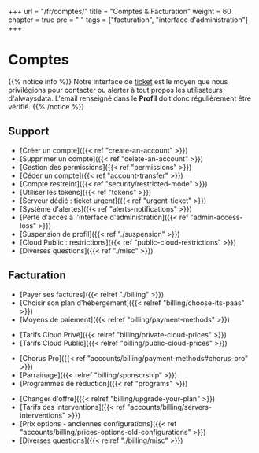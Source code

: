 +++
url = "/fr/comptes/"
title = "Comptes & Facturation"
weight = 60
chapter = true
pre = "<i class='fas fa-fw fa-user-circle'></i> "
tags = ["facturation", "interface d'administration"]
+++

# Comptes

{{% notice info %}}
Notre interface de [ticket](https://admin.alwaysdata.com/support/) est le moyen que nous privilégions pour contacter ou alerter à tout propos les utilisateurs d'alwaysdata. L'email renseigné dans le **Profil** doit donc régulièrement être vérifié.
{{% /notice %}}


## Support

- [Créer un compte]({{< ref "create-an-account" >}})
- [Supprimer un compte]({{< ref "delete-an-account" >}})
- [Gestion des permissions]({{< ref "permissions" >}})
- [Céder un compte]({{< ref "account-transfer" >}})
- [Compte restreint]({{< ref "security/restricted-mode" >}})
- [Utiliser les tokens]({{< ref "tokens" >}})
- [Serveur dédié : ticket urgent]({{< ref "urgent-ticket" >}})
- [Système d'alertes]({{< ref "alerts-notifications" >}})
- [Perte d'accès à l'interface d'administration]({{< ref "admin-access-loss" >}})
- [Suspension de profil]({{< ref "./suspension" >}})
- [Cloud Public : restrictions]({{< ref "public-cloud-restrictions" >}})
- [Diverses questions]({{< ref "./misc" >}})

## Facturation

- [Payer ses factures]({{< relref "./billing" >}})
- [Choisir son plan d'hébergement]({{< relref "billing/choose-its-paas" >}})
- [Moyens de paiement]({{< relref "billing/payment-methods" >}})
* [Tarifs Cloud Privé]({{< relref "billing/private-cloud-prices" >}})
* [Tarifs Cloud Public]({{< relref "billing/public-cloud-prices" >}})
- [Chorus Pro]({{< ref "accounts/billing/payment-methods#chorus-pro" >}})
- [Parrainage]({{< relref "billing/sponsorship" >}})
- [Programmes de réduction]({{< ref "programs" >}})
* [Changer d'offre]({{< relref "billing/upgrade-your-plan" >}})
* [Tarifs des interventions]({{< ref "accounts/billing/servers-interventions" >}})
* [Prix options - anciennes configurations]({{< ref "accounts/billing/prices-options-old-configurations" >}})
* [Diverses questions]({{< relref "./billing/misc" >}})

